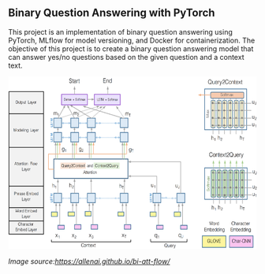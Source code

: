## Binary Question Answering with PyTorch

This project is an implementation of binary question answering using PyTorch, MLflow for model versioning, and Docker for containerization. 
The objective of this project is to create a binary question answering model that can answer yes/no questions based on the given question and a context text.

<img src="./assets/BIDAF.png" width="700" height="350">

*Image source:https://allenai.github.io/bi-att-flow/* 